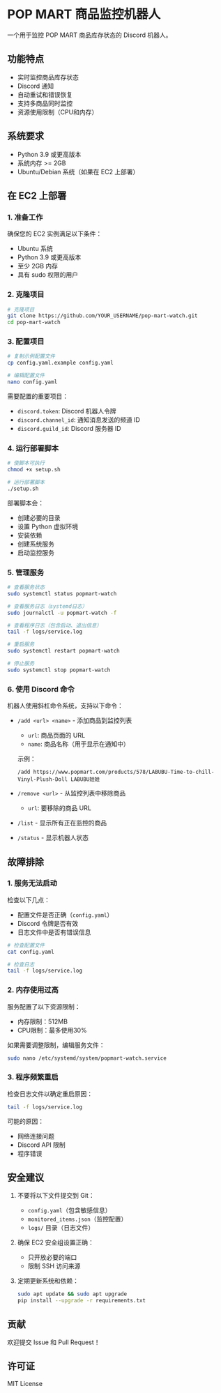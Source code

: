 # POP MART 商品监控机器人

一个用于监控 POP MART 商品库存状态的 Discord 机器人。

## 功能特点

- 实时监控商品库存状态
- Discord 通知
- 自动重试和错误恢复
- 支持多商品同时监控
- 资源使用限制（CPU和内存）

## 系统要求

- Python 3.9 或更高版本
- 系统内存 >= 2GB
- Ubuntu/Debian 系统（如果在 EC2 上部署）

## 在 EC2 上部署

### 1. 准备工作

确保您的 EC2 实例满足以下条件：
- Ubuntu 系统
- Python 3.9 或更高版本
- 至少 2GB 内存
- 具有 sudo 权限的用户

### 2. 克隆项目

```bash
# 克隆项目
git clone https://github.com/YOUR_USERNAME/pop-mart-watch.git
cd pop-mart-watch
```

### 3. 配置项目

```bash
# 复制示例配置文件
cp config.yaml.example config.yaml

# 编辑配置文件
nano config.yaml
```

需要配置的重要项目：
- `discord.token`: Discord 机器人令牌
- `discord.channel_id`: 通知消息发送的频道 ID
- `discord.guild_id`: Discord 服务器 ID

### 4. 运行部署脚本

```bash
# 使脚本可执行
chmod +x setup.sh

# 运行部署脚本
./setup.sh
```

部署脚本会：
- 创建必要的目录
- 设置 Python 虚拟环境
- 安装依赖
- 创建系统服务
- 启动监控服务

### 5. 管理服务

```bash
# 查看服务状态
sudo systemctl status popmart-watch

# 查看服务日志（systemd日志）
sudo journalctl -u popmart-watch -f

# 查看程序日志（包含启动、退出信息）
tail -f logs/service.log

# 重启服务
sudo systemctl restart popmart-watch

# 停止服务
sudo systemctl stop popmart-watch
```

### 6. 使用 Discord 命令

机器人使用斜杠命令系统，支持以下命令：

- `/add <url> <name>` - 添加商品到监控列表
  - `url`: 商品页面的 URL
  - `name`: 商品名称（用于显示在通知中）
  
  示例：
  ```
  /add https://www.popmart.com/products/578/LABUBU-Time-to-chill-Vinyl-Plush-Doll LABUBU娃娃
  ```

- `/remove <url>` - 从监控列表中移除商品
  - `url`: 要移除的商品 URL

- `/list` - 显示所有正在监控的商品

- `/status` - 显示机器人状态

## 故障排除

### 1. 服务无法启动

检查以下几点：
- 配置文件是否正确（`config.yaml`）
- Discord 令牌是否有效
- 日志文件中是否有错误信息

```bash
# 检查配置文件
cat config.yaml

# 检查日志
tail -f logs/service.log
```

### 2. 内存使用过高

服务配置了以下资源限制：
- 内存限制：512MB
- CPU限制：最多使用30%

如果需要调整限制，编辑服务文件：
```bash
sudo nano /etc/systemd/system/popmart-watch.service
```

### 3. 程序频繁重启

检查日志文件以确定重启原因：
```bash
tail -f logs/service.log
```

可能的原因：
- 网络连接问题
- Discord API 限制
- 程序错误

## 安全建议

1. 不要将以下文件提交到 Git：
   - `config.yaml`（包含敏感信息）
   - `monitored_items.json`（监控配置）
   - `logs/` 目录（日志文件）

2. 确保 EC2 安全组设置正确：
   - 只开放必要的端口
   - 限制 SSH 访问来源

3. 定期更新系统和依赖：
   ```bash
   sudo apt update && sudo apt upgrade
   pip install --upgrade -r requirements.txt
   ```

## 贡献

欢迎提交 Issue 和 Pull Request！

## 许可证

MIT License 